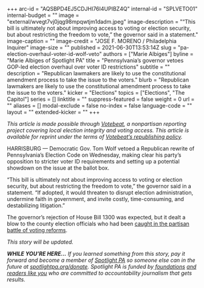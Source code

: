 +++
arc-id = "AQSBPD4EJ5CDJHI76I4UPIBZ4Q"
internal-id = "SPLVETO01"
internal-budget = ""
image = "external/wvegt7vj0jqg98mpqwtjm1dadm.jpeg"
image-description = "“This bill is ultimately not about improving access to voting or election security, but about restricting the freedom to vote,” the governor said in a statement."
image-caption = ""
image-credit = "JOSE F. MORENO / Philadelphia Inquirer"
image-size = ""
published = 2021-06-30T13:53:14Z
slug = "pa-election-overhaul-voter-id-wolf-veto"
authors = ["Marie Albiges"]
byline = "Marie Albiges of Spotlight PA"
title = "Pennsylvania’s governor vetoes GOP-led election overhaul over voter ID restrictions"
subtitle = ""
description = "Republican lawmakers are likely to use the constitutional amendment process to take the issue to the voters."
blurb = "Republican lawmakers are likely to use the constitutional amendment process to take the issue to the voters."
kicker = "Elections"
topics = ["Elections", "The Capitol"]
series = []
linktitle = ""
suppress-featured = false
weight = 0
url = ""
aliases = []
modal-exclude = false
no-index = false
language-code = ""
layout = ""
extended-kicker = ""
+++

<i>This article is made possible through </i><a href="http://votebeat.org/"><i>Votebeat</i></a><i>, a nonpartisan reporting project covering local election integrity and voting access. This article is available for reprint under the terms of </i><a href="https://votebeat.org/republishing/"><i>Votebeat’s republishing policy</i></a><i>.</i>

HARRISBURG — Democratic Gov. Tom Wolf vetoed a Republican rewrite of Pennsylvania’s Election Code on Wednesday, making clear his party’s opposition to stricter voter ID requirements and setting up a potential showdown on the issue at the ballot box.

“This bill is ultimately not about improving access to voting or election security, but about restricting the freedom to vote,” the governor said in a statement. “If adopted, it would threaten to disrupt election administration, undermine faith in government, and invite costly, time-consuming, and destabilizing litigation.”

The governor’s rejection of House Bill 1300 was expected, but it dealt a blow to the county election officials who had been <a href="https://www.inquirer.com/politics/pennsylvania/pennsylvania-republican-election-bill-analysis-20210625.html">caught in the partisan battle of voting reforms</a>.

<i>This story will be updated.</i>

<i><b>WHILE YOU’RE HERE...</b></i><i> If you learned something from this story, pay it forward and become a member of </i><a href="https://www.spotlightpa.org/"><i>Spotlight PA</i></a><i> so someone else can in the future at </i><a href="http://spotlightpa.org/donate"><i>spotlightpa.org/donate</i></a><i>. Spotlight PA is funded by</i><a href="https://www.spotlightpa.org/support"><i> foundations</i></a><i> </i><a href="https://www.spotlightpa.org/support"><i>and readers like you</i></a><i> who are committed to accountability journalism that gets results.</i>
